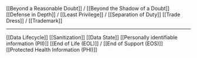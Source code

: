 [[Beyond a Reasonable Doubt]] / [[Beyond the Shadow of a Doubt]]
[[Defense in Depth]] / [[Least Privilege]] / [[Separation of Duty]]
[[Trade Dress]] / [[Trademark]]

---

[[Data Lifecycle]]
[[Sanitization]]
[[Data State]]
[[Personally identifiable information (PII)]]
[[End of Life (EOL)]] / [[End of Support (EOS)]]
[[Protected Health Information (PHI)]]
